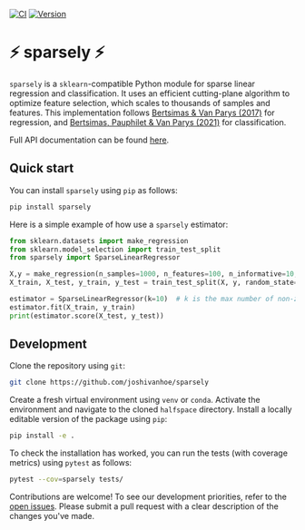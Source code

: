 [![CI](https://github.com/joshivanhoe/sparsely/actions/workflows/ci.yml/badge.svg?branch=main)](https://github.com/joshivanhoe/sparsely/actions/workflows/ci.yml)
[![Version](https://img.shields.io/pypi/v/sparsely?color=blue)](https://pypi.org/project/sparsely/)


# ⚡ sparsely ⚡
`sparsely` is a `sklearn`-compatible Python module for sparse linear regression and classification. It uses an efficient cutting-plane algorithm to optimize feature selection, which scales to thousands of samples and features.
This implementation follows [Bertsimas & Van Parys (2017)](https://arxiv.org/pdf/1709.10029.pdf) for regression, and [Bertsimas, Pauphilet & Van Parys (2021)](https://link.springer.com/article/10.1007/s10994-021-06085-5) for classification.

Full API documentation can be found [here](https://joshivanhoe.github.io/sparsely/).

## Quick start

You can install `sparsely` using `pip` as follows:

```bash
pip install sparsely
```

Here is a simple example of how use a `sparsely` estimator:

```python
from sklearn.datasets import make_regression
from sklearn.model_selection import train_test_split
from sparsely import SparseLinearRegressor

X,y = make_regression(n_samples=1000, n_features=100, n_informative=10, random_state=0)
X_train, X_test, y_train, y_test = train_test_split(X, y, random_state=0)

estimator = SparseLinearRegressor(k=10)  # k is the max number of non-zero coefficients
estimator.fit(X_train, y_train)
print(estimator.score(X_test, y_test))
```

## Development

Clone the repository using `git`:

```bash
git clone https://github.com/joshivanhoe/sparsely
````

Create a fresh virtual environment using `venv` or `conda`.
Activate the environment and navigate to the cloned `halfspace` directory.
Install a locally editable version of the package using `pip`:

```bash
pip install -e .
```

To check the installation has worked, you can run the tests (with coverage metrics) using `pytest` as follows:

```bash
pytest --cov=sparsely tests/
```

Contributions are welcome! To see our development priorities, refer to the [open issues](https://github.com/joshivanhoe/sparsely/issues).
Please submit a pull request with a clear description of the changes you've made.
